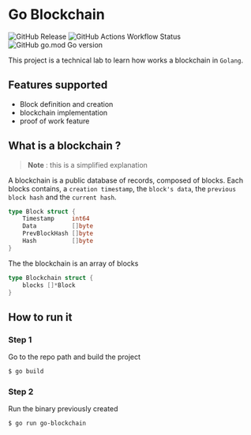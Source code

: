 # Go Blockchain

![GitHub Release](https://img.shields.io/github/v/release/oliv3340/go-blockchain)
![GitHub Actions Workflow Status](https://img.shields.io/github/actions/workflow/status/oliv3340/go-blockchain/go-ci.yml?branch=main)
![GitHub go.mod Go version](https://img.shields.io/github/go-mod/go-version/oliv3340/go-blockchain)

This project is a technical lab to learn how works a blockchain in `Golang`.

## Features supported

- Block definition and creation
- blockchain implementation
- proof of work feature

## What is a blockchain ?

> **Note** : this is a simplified explanation

A blockchain is a public database of records, composed of blocks. Each blocks contains, a `creation timestamp`, the `block's data`, the `previous block hash` and the `current hash`.

```Go
type Block struct {
	Timestamp     int64
	Data          []byte
	PrevBlockHash []byte
	Hash          []byte
}
```

The the blockchain is an array of blocks

```Go
type Blockchain struct {
	blocks []*Block
}
```

## How to run it

### Step 1

Go to the repo path and build the project

```bash
$ go build
```

### Step 2

Run the binary previously created

```bash
$ go run go-blockchain
```
